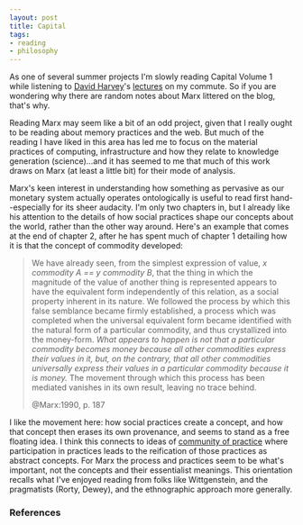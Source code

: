 ```yaml
---
layout: post
title: Capital
tags:
- reading
- philosophy
---
```


As one of several summer projects I'm slowly reading Capital Volume 1 while
listening to [David Harvey]'s [lectures] on my commute. So if you are wondering
why there are random notes about Marx littered on the blog, that's why.

Reading Marx may seem like a bit of an odd project, given that I really ought to
be reading about memory practices and the web. But much of the reading I have
liked in this area has led me to focus on the material practices of computing,
infrastructure and how they relate to knowledge generation (science)...and it
has seemed to me that much of this work draws on Marx (at least a little bit)
for their mode of analysis.

Marx's keen interest in understanding how something as pervasive as our monetary
system actually operates ontologically is useful to read first hand--especially
for its sheer audacity. I'm only two chapters in, but I already like his
attention to the details of how social practices shape our concepts about the
world, rather than the other way around.  Here's an example that comes at the
end of chapter 2, after he has spent much of chapter 1 detailing how it is that
the concept of commodity developed:

> We have already seen, from the simplest expression of value, 
> *x commodity A == y commodity B*, that the thing in which the
> magnitude of the value of another thing is represented appears
> to have the equivalent form independently of this relation, 
> as a social property inherent in its nature. We followed the 
> process by which this false semblance became firmly established, 
> a process which was completed when the universal equivalent form
> became identified with the natural form of a particular commodity,
> and thus crystallized into the money-form. *What appears to happen
> is not that a particular commodity becomes money because all other
> commodities express their values in it, but, on the contrary, that 
> all other commodities universally express their values in a particular
> commodity because it is money.* The movement through which this 
> process has been mediated vanishes in its own result, leaving no 
> trace behind.
> 
> @Marx:1990, p. 187 

I like the movement here: how social practices create a concept, and how that
concept then erases its own provenance, and seems to stand as a free floating
idea. I think this connects to ideas of [community of practice] where
participation in practices leads to the reification of those practices as
abstract concepts. For Marx the process and practices seem to be what's
important, not the concepts and their essentialist meanings. This orientation
recalls what I've enjoyed reading from folks like Wittgenstein, and the
pragmatists (Rorty, Dewey), and the ethnographic approach more generally.

### References

[David Harvey]: https://en.wikipedia.org/wiki/David_Harvey
[lectures]: http://davidharvey.org/reading-capital/
[community of practice]: https://en.wikipedia.org/wiki/Duality_(CoPs)#Participation_and_reification
